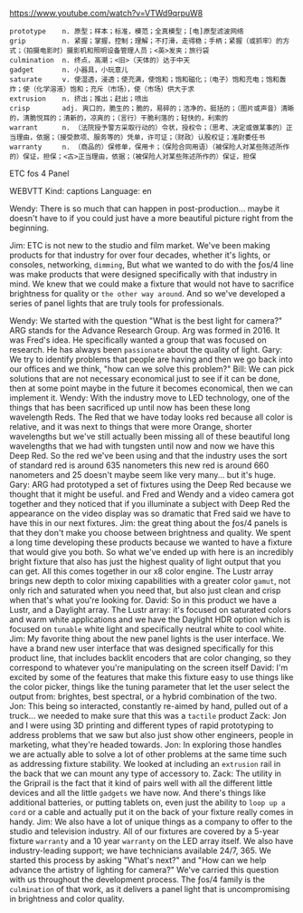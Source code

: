 https://www.youtube.com/watch?v=VTWd9qrpuW8


```
prototype    n. 原型；样本；标准，模范；全真模型；[电]原型滤波网络
grip         n. 紧握；掌握，控制；理解；不打滑，走得稳；手柄；紧握（或抓牢）的方式；（拍摄电影时）摄影机和照明设备管理人员；<英>发夹；旅行袋
culmination  n. 终点，高潮；<旧>（天体的）达于中天
gadget       n. 小器具，小玩意儿
saturate     v. 使湿透，浸透；使充满，使饱和；饱和磁化；（电子）饱和充电；饱和轰炸；使（化学溶液）饱和；充斥（市场），使（市场）供大于求    
extrusion    n. 挤出；推出；赶出；喷出
crisp        adj. 爽口的，脆生的；脆的，易碎的；洁净的，挺括的；（图片或声音）清晰的，清脆悦耳的；清新的，凉爽的；（言行）干脆利落的；轻快的，利索的
warrant      n. （法院授予警方采取行动的）令状，授权令；（思考、决定或做某事的）正当理由，依据；（接受款项、服务等的）凭单，许可证；（财政）认股权证；准尉委任书
warranty     n. （商品的）保修单，保用卡；（保险合同用语）（被保险人对某些陈述所作的）保证，担保；<古>正当理由，依据；（被保险人对某些陈述所作的）保证，担保      
```

ETC fos 4 Panel

WEBVTT Kind: captions Language: en 

Wendy: There is so much that can happen in post-production... maybe it doesn't have to if you could just have a more beautiful picture right from the beginning. 

Jim: ETC is not new to the studio and film market. We've been making products for that industry for over four decades, whether it's lights, or consoles, networking, `dimming`, But what we wanted to do with the ƒos/4 line was make products that were designed specifically with that industry in mind. We knew that we could make a fixture that would not have to sacrifice brightness for quality or `the other way around`. And so we've developed a series of panel lights that are truly tools for professionals. 

Wendy: We started with the question "What is the best light for camera?" ARG stands for the Advance Research Group. Arg was formed in 2016. It was Fred's idea. He specifically wanted a group that was focused on research. He has always been `passionate` about the quality of light. Gary: We try to identify problems that people are having and then we go back into our offices and we think, "how can we solve this problem?" Bill: We can pick solutions that are not necessary economical just to see if it can be done, then at some point maybe in the future it becomes economical, then we can implement it. Wendy: With the industry move to LED technology, one of the things that has been sacrificed up until now has been these long wavelength Reds. The Red that we have today looks red because all color is relative, and it was next to things that were more Orange, shorter wavelengths but we've still actually been missing all of these beautiful long wavelengths that we had with tungsten until now and now we have this Deep Red. So the red we've been using and that the industry uses the sort of standard red is around 635 nanometers this new red is around 660 nanometers and 25 doesn't maybe seem like very many... but it's huge. Gary: ARG had prototyped a set of fixtures using the Deep Red because we thought that it might be useful. and Fred and Wendy and a video camera got together and they noticed that if you illuminate a subject with Deep Red the appearance on the video display was so dramatic that Fred said we have to have this in our next fixtures. Jim: the great thing about the ƒos/4 panels is that they don't make you choose between brightness and quality. We spent a long time developing these products because we wanted to have a fixture that would give you both. So what we've ended up with here is an incredibly bright fixture that also has just the highest quality of light output that you can get. All this comes together in our x8 color engine. The Lustr array brings new depth to color mixing capabilities with a greater color `gamut`, not only rich and saturated when you need that, but also just clean and crisp when that's what you're looking for. David: So in this product we have a Lustr, and a Daylight array. The Lustr array: it's focused on saturated colors and warm white applications and we have the Daylight HDR option which is focused on `tunable` white light and specifically neutral white to cool white. Jim: My favorite thing about the new panel lights is the user interface. We have a brand new user interface that was designed specifically for this product line, that includes backlit encoders that are color changing, so they correspond to whatever you're manipulating on the screen itself David: I'm excited by some of the features that make this fixture easy to use things like the color picker, things like the tuning parameter that let the user select the output from: brightes, best spectral, or a hybrid combination of the two. Jon: This being so interacted, constantly re-aimed by hand, pulled out of a truck... we needed to make sure that this was a `tactile` product Zack: Jon and I were using 3D printing and different types of rapid prototyping to address problems that we saw but also just show other engineers, people in marketing, what they're headed towards. Jon: In exploring those handles we are actually able to solve a lot of other problems at the same time such as addressing fixture stability. We looked at including an `extrusion` rail in the back that we can mount any type of accessory to. Zack: The utility in the Griprail is the fact that it kind of pairs well with all the different little devices and all the little `gadgets` we have now. And there's things like additional batteries, or putting tablets on, even just the ability to `loop up a cord` or a cable and actually put it on the back of your fixture really comes in handy. Jim: We also have a lot of unique things as a company to offer to the studio and television industry. All of our fixtures are covered by a 5-year fixture `warranty` and a 10 year `warranty` on the LED array itself. We also have industry-leading support; we have technicians available 24/7, 365. We started this process by asking "What's next?" and "How can we help advance the artistry of lighting for camera?" We've carried this question with us throughout the development process. The ƒos/4 family is the `culmination` of that work, as it delivers a panel light that is uncompromising in brightness and color quality. 